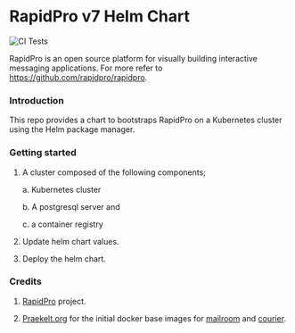 RapidPro v7 Helm Chart
==================================

![CI Tests](https://github.com/ngendah/rapidpro-k8s/actions/workflows/linux.yaml/badge.svg)

RapidPro is an open source platform for visually building interactive messaging applications. For more refer to https://github.com/rapidpro/rapidpro.

### Introduction

This repo provides a chart to bootstraps RapidPro on a Kubernetes cluster using the Helm package manager.

### Getting started

1. A cluster composed of the following components;

    a. Kubernetes cluster

    b. A postgresql server and

    c. a container registry

2. Update helm chart values.

3. Deploy the helm chart.

### Credits

1. [RapidPro](https://github.com/rapidpro/rapidpro) project.

2. [Praekelt.org](https://github.com/praekeltfoundation) for the initial docker base images for [mailroom](https://github.com/praekeltfoundation/mailroom-docker) and [courier](https://github.com/praekeltfoundation/courier-docker).
